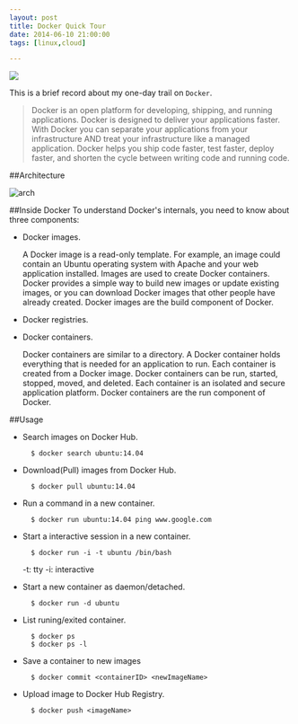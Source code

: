 ```yaml
---
layout: post
title: Docker Quick Tour
date: 2014-06-10 21:00:00
tags: [linux,cloud]

---
```


![](http://www.docker.com/static/img/nav/docker-logo-loggedout.png)

This is a brief record about my one-day trail on `Docker`.

> Docker is an open platform for developing, shipping, and running applications. Docker is designed to deliver your applications faster. With Docker you can separate your applications from your infrastructure AND treat your infrastructure like a managed application. Docker helps you ship code faster, test faster, deploy faster, and shorten the cycle between writing code and running code.

##Architecture

![arch](http://docs.docker.com/article-img/architecture.svg)

##Inside Docker
To understand Docker's internals, you need to know about three components:

- Docker images.

	A Docker image is a read-only template. For example, an image could contain an Ubuntu operating system with Apache and your web application installed. Images are used to create Docker containers. Docker provides a simple way to build new images or update existing images, or you can download Docker images that other people have already created. Docker images are the build component of Docker.	

- Docker registries.
- Docker containers.

	Docker containers are similar to a directory. A Docker container holds everything that is needed for an application to run. Each container is created from a Docker image. Docker containers can be run, started, stopped, moved, and deleted. Each container is an isolated and secure application platform. Docker containers are the run component of Docker.
	
##Usage
- Search images on Docker Hub.
	
		$ docker search ubuntu:14.04

- Download(Pull) images from Docker Hub.

		$ docker pull ubuntu:14.04

- Run a command in a new container.

		$ docker run ubuntu:14.04 ping www.google.com

- Start a interactive session in a new container.

		$ docker run -i -t ubuntu /bin/bash
	-t: tty  -i: interactive

- Start a new container as daemon/detached.

		$ docker run -d ubuntu

- List runing/exited container.

		$ docker ps
		$ docker ps -l

- Save a container to new images

		$ docker commit <containerID> <newImageName>
- Upload image to Docker Hub Registry.

		$ docker push <imageName>
